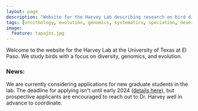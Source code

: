 ```yaml
---
layout: page
description: "Website for the Harvey Lab describing research on bird diversity, genomics, and evolution at the University of Texas at El Paso."
tags: [ornithology, evolution, genomics, systematics, speciation, desert Southwest, Neotropics, birds]
image:
  feature: tapajos.jpg
---
```


Welcome to the website for the Harvey Lab at the University of Texas at El Paso. We study birds with a focus on diversity, genomics, and evolution.

### News:
We are currently considering applications for new graduate students in the lab. The deadline for applying isn't until early 2024 (<a href="https://www.utep.edu/science/eeb/Academic%20Programs/phd.html" target="_blank">details here</a>), but prospective applicants are encouraged to reach out to Dr. Harvey well in advance to coordinate.
